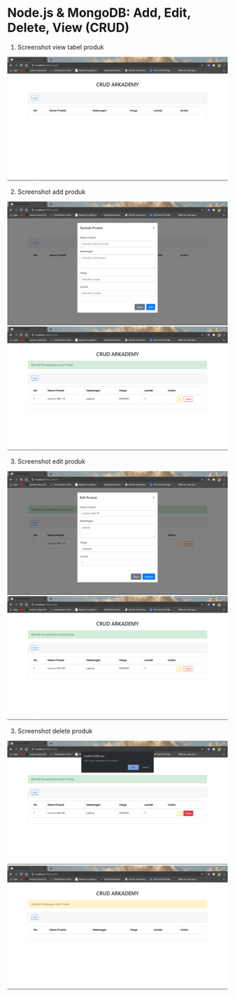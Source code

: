 # Node.js & MongoDB: Add, Edit, Delete, View (CRUD)
1. Screenshot view tabel produk

![Getting Started](./assets/view.png)


2. Screenshot add produk

![Getting Started](./assets/add.png)
![Getting Started](./assets/view2.png)

3. Screenshot edit produk

![Getting Started](./assets/edit.png)
![Getting Started](./assets/view3.png)

3. Screenshot delete produk

![Getting Started](./assets/delete.png)
![Getting Started](./assets/view4.png)